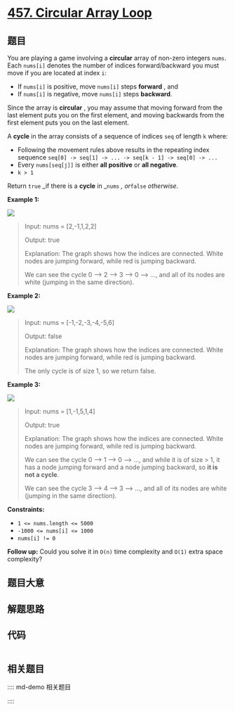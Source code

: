 # [457. Circular Array Loop](https://leetcode.com/problems/circular-array-loop/)

## 题目

You are playing a game involving a **circular** array of non-zero integers
`nums`. Each `nums[i]` denotes the number of indices forward/backward you must
move if you are located at index `i`:

  * If `nums[i]` is positive, move `nums[i]` steps **forward** , and
  * If `nums[i]` is negative, move `nums[i]` steps **backward**.

Since the array is **circular** , you may assume that moving forward from the
last element puts you on the first element, and moving backwards from the
first element puts you on the last element.

A **cycle** in the array consists of a sequence of indices `seq` of length `k`
where:

  * Following the movement rules above results in the repeating index sequence `seq[0] -> seq[1] -> ... -> seq[k - 1] -> seq[0] -> ...`
  * Every `nums[seq[j]]` is either **all positive** or **all negative**.
  * `k > 1`

Return `true` _if there is a **cycle** in _`nums` _, or_`false` _otherwise_.



**Example 1:**

![](https://assets.leetcode.com/uploads/2022/09/01/img1.jpg)

> Input: nums = [2,-1,1,2,2]
> 
> Output: true
> 
> Explanation: The graph shows how the indices are connected. White nodes are jumping forward, while red is jumping backward.
> 
> We can see the cycle 0 --> 2 --> 3 --> 0 --> ..., and all of its nodes are white (jumping in the same direction).

**Example 2:**

![](https://assets.leetcode.com/uploads/2022/09/01/img2.jpg)

> Input: nums = [-1,-2,-3,-4,-5,6]
> 
> Output: false
> 
> Explanation: The graph shows how the indices are connected. White nodes are jumping forward, while red is jumping backward.
> 
> The only cycle is of size 1, so we return false.

**Example 3:**

![](https://assets.leetcode.com/uploads/2022/09/01/img3.jpg)

> Input: nums = [1,-1,5,1,4]
> 
> Output: true
> 
> Explanation: The graph shows how the indices are connected. White nodes are jumping forward, while red is jumping backward.
> 
> We can see the cycle 0 --> 1 --> 0 --> ..., and while it is of size > 1, it has a node jumping forward and a node jumping backward, so **it is not a cycle**.
> 
> We can see the cycle 3 --> 4 --> 3 --> ..., and all of its nodes are white (jumping in the same direction).

**Constraints:**

  * `1 <= nums.length <= 5000`
  * `-1000 <= nums[i] <= 1000`
  * `nums[i] != 0`



**Follow up:** Could you solve it in `O(n)` time complexity and `O(1)` extra
space complexity?


## 题目大意

## 解题思路

## 代码

```javascript

```

## 相关题目

:::: md-demo 相关题目

::::
